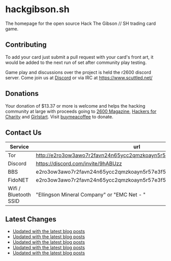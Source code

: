 # hackgibson.sh
The homepage for the open source Hack The Gibson // SH trading card game.


## Contributing

To add your card just submit a pull request with your card's front art, it would be added to the next run of set after community play testing.

Game play and discussions over the project is held the r2600 discord server. Come join us at [Discord](https://discord.com/invite/9hABUzz) or via IRC at https://www.scuttled.net/


## Donations

Your donation of $13.37 or more is welcome and helps the hacking community at large with proceeds going to [2600 Magazine](https://2600.com/), [Hackers for Charity](https://hackersforcharity.org) and [Girlstart](https://girlstart.org).  Visit [buymeacoffee](https://www.buymeacoffee.com/hackgibson.sh) to donate.


## Contact Us

Service | url
-|-
Tor | http://e2ro3ow3awo7r2favn24n65ycc2qmzkoayn5r57e3f56nvjwdcgg32ad.onion
Discord | https://discord.com/invite/9hABUzz
BBS | e2ro3ow3awo7r2favn24n65ycc2qmzkoayn5r57e3f56nvjwdcgg32ad.onion:23
FidoNET | e2ro3ow3awo7r2favn24n65ycc2qmzkoayn5r57e3f56nvjwdcgg32ad.onion:24554
Wifi / Bluetooth SSID | "Ellingson Mineral Company" or "EMC Net - <fidonet address>"

## Latest Changes
<!-- BLOG-POST-LIST:START -->
- [Updated with the latest blog posts](https://github.com/DFW2600/hackgibson.sh/commit/71d6e57666b34be066a19197802466e6b3a6a3ea)
- [Updated with the latest blog posts](https://github.com/DFW2600/hackgibson.sh/commit/ae634bff447f17e1018bee1e44df87ef0aa508b2)
- [Updated with the latest blog posts](https://github.com/DFW2600/hackgibson.sh/commit/34b9a2504d0a2dc6362c938dbf0ab49b5a8fdaf6)
- [Updated with the latest blog posts](https://github.com/DFW2600/hackgibson.sh/commit/563265cd8f999da3935121d49e9db8274c4bbc98)
- [Updated with the latest blog posts](https://github.com/DFW2600/hackgibson.sh/commit/718e12fd261f42f3470aaf9db4ab19bd77b12006)
<!-- BLOG-POST-LIST:END -->
